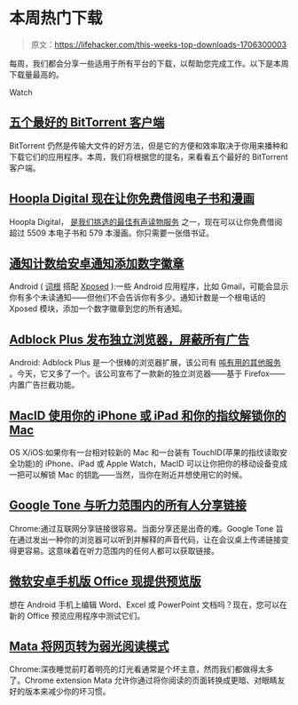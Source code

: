 # 本周热门下载

> 原文：<https://lifehacker.com/this-weeks-top-downloads-1706300003>

每周，我们都会分享一些适用于所有平台的下载，以帮助您完成工作。以下是本周下载量最高的。

Watch

## [五个最好的 BitTorrent 客户端](http://lifehacker.com/five-best-bittorrent-clients-5813348)

BitTorrent 仍然是传输大文件的好方法，但是它的方便和效率取决于你用来播种和下载它们的应用程序。本周，我们将根据您的提名，来看看五个最好的 BitTorrent 客户端。

## [Hoopla Digital 现在让你免费借阅电子书和漫画](http://lifehacker.com/hoopla-digital-now-lets-you-check-out-ebooks-and-comics-1705604147)

Hoopla Digital， [是我们挑选的最佳有声读物服务](http://lifehacker.com/five-best-audiobook-services-1688572545) 之一，现在可以让你免费借阅超过 5509 本电子书和 579 本漫画。你只需要一张借书证。

## [通知计数给安卓通知添加数字徽章](http://lifehacker.com/notification-count-adds-number-badges-to-android-notifi-1704830075)

Android ( [词根](http://lifehacker.com/everything-you-need-to-know-about-rooting-your-android-5789397) 搭配 [Xposed](http://lifehacker.com/how-to-create-your-own-customized-version-of-android-wi-1440101209) ):一些 Android 应用程序，比如 Gmail，可能会显示你有多个未读通知——但他们不会告诉你有多少。通知计数是一个根电话的 Xposed 模块，添加一个数字徽章到您的所有通知。

## [Adblock Plus 发布独立浏览器，屏蔽所有广告](http://lifehacker.com/adblock-plus-releases-standalone-browser-that-blocks-al-1705746246)

Android: Adblock Plus 是一个很棒的浏览器扩展，该公司有 [吨有用的其他服务](http://lifehacker.com/everything-you-can-do-with-adblock-plus-that-isn-t-jus-1469861264) 。今天，它又多了一个。该公司宣布了一款新的独立浏览器——基于 Firefox——内置广告拦截功能。

## [MacID 使用你的 iPhone 或 iPad 和你的指纹解锁你的 Mac](http://lifehacker.com/macid-unlocks-your-mac-using-your-iphone-or-ipad-and-yo-1704728803)

OS X/iOS:如果你有一台相对较新的 Mac 和一台装有 TouchID(苹果的指纹读取安全功能)的 iPhone、iPad 或 Apple Watch，MacID 可以让你把你的移动设备变成一把可以解锁 Mac 的钥匙——当然，当你在附近并想使用它的时候。

## [Google Tone 与听力范围内的所有人分享链接](http://lifehacker.com/google-tone-shares-links-with-everyone-within-earshot-1705743159)

Chrome:通过互联网分享链接很容易。当面分享还是出奇的难。Google Tone 旨在通过发出一种你的浏览器可以听到并解释的声音代码，让在会议桌上传递链接变得更容易。这意味着在听力范围内的任何人都可以获取链接。

## [微软安卓手机版 Office 现提供预览版](http://lifehacker.com/microsoft-office-for-android-phones-is-now-available-as-1705519641)

想在 Android 手机上编辑 Word、Excel 或 PowerPoint 文档吗？现在，您可以在新的 Office 预览应用程序中测试它们。

## [Mata 将网页转为弱光阅读模式](http://lifehacker.com/mata-convertsweb-pages-into-a-low-light-reading-mode-1705192538)

Chrome:深夜睡觉前盯着明亮的灯光看通常是个坏主意，然而我们都做得太多了。Chrome extension Mata 允许你通过将你阅读的页面转换成更暗、对眼睛友好的版本来减少你的坏习惯。